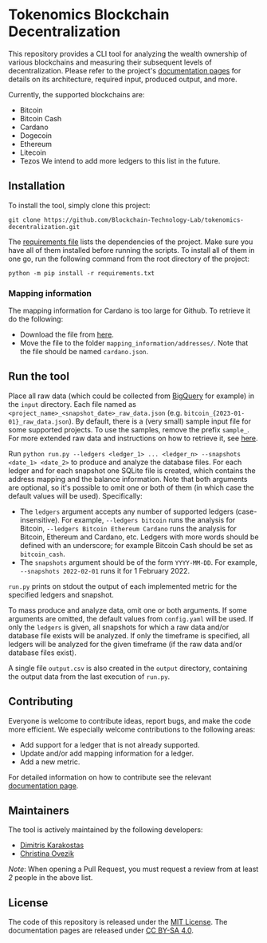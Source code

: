 # Tokenomics Blockchain Decentralization

This repository provides a CLI tool for analyzing the wealth ownership of various blockchains and measuring their 
subsequent levels of decentralization. Please refer to the project's
[documentation pages](https://blockchain-technology-lab.github.io/tokenomics-decentralization/) for details on its architecture,
required input, produced output, and more.

Currently, the supported blockchains are:
- Bitcoin
- Bitcoin Cash
- Cardano
- Dogecoin
- Ethereum
- Litecoin
- Tezos
We intend to add more ledgers to this list in the future.

## Installation

To install the tool, simply clone this project:

    git clone https://github.com/Blockchain-Technology-Lab/tokenomics-decentralization.git

The [requirements file](requirements.txt) lists the dependencies of the project.
Make sure you have all of them installed before running the scripts. To install
all of them in one go, run the following command from the root directory of the
project:

    python -m pip install -r requirements.txt

### Mapping information

The mapping information for Cardano is too large for Github.
To retrieve it do the following:
- Download the file from
[here](https://uoe-my.sharepoint.com/:u:/g/personal/dkarakos_ed_ac_uk/ETgyf9W-JdtGlF5Ln8yj7zQB2uwtQLzB22oQDEfbvIn9Zg?e=HjXlxd&download=1).
- Move the file to the folder `mapping_information/addresses/`. Note that the file should be named `cardano.json`.

## Run the tool

Place all raw data (which could be collected from [BigQuery](https://cloud.google.com/bigquery/) for example) in the `input` directory. 
Each file named as `<project_name>_<snapshot_date>_raw_data.json` (e.g. `bitcoin_{2023-01-01}_raw_data.json`). By default, there
is a (very small) sample input file for some supported projects. To use the
samples, remove the prefix `sample_`. For more extended raw data and instructions on how to retrieve it, see
[here](https://blockchain-technology-lab.github.io/tokenomics-decentralization/data/).

Run `python run.py --ledgers <ledger_1> ... <ledger_n> --snapshots <date_1> <date_2>` to produce and analyze the database files.
For each ledger and for each snapshot one SQLite file is created, which contains the address mapping and the balance information.
Note that both arguments are optional, so it's possible to omit one or both of them (in which case the default values
will be used). Specifically:

- The `ledgers` argument accepts any number of supported ledgers (case-insensitive). 
For example, `--ledgers bitcoin` runs the analysis for Bitcoin, `--ledgers Bitcoin Ethereum Cardano` runs the analysis 
for Bitcoin, Ethereum and Cardano, etc. Ledgers with  more words should be defined with an underscore; for example 
Bitcoin Cash should be set as `bitcoin_cash`.
- The `snapshots` argument should be of the form `YYYY-MM-DD`. 
For example, `--snapshots 2022-02-01` runs it for 1 February 2022.

`run.py` prints on stdout the output of each implemented metric for the specified ledgers and snapshot.

To mass produce and analyze data, omit one or both arguments. If some arguments
are omitted, the default values from `config.yaml` will be used. If only the
`ledgers` is given, all snapshots for which a raw data and/or database file exists will be
analyzed. If only the timeframe is specified, all ledgers will be analyzed for
the given timeframe (if the raw data and/or database files exist).

A single file `output.csv` is also created in the `output` directory, containing the output data from the 
last execution of `run.py`.

## Contributing

Everyone is welcome to contribute ideas, report bugs, and make the code more efficient. We especially welcome contributions to the following areas:

- Add support for a ledger that is not already supported.
- Update and/or add mapping information for a ledger.
- Add a new metric.

For detailed information on how to contribute see the relevant [documentation
page](https://blockchain-technology-lab.github.io/tokenomics-decentralization/contribute/).

## Maintainers

The tool is actively maintained by the following developers:

- [Dimitris Karakostas](https://github.com/dimkarakostas)
- [Christina Ovezik](https://github.com/LadyChristina)

*Note*: When opening a Pull Request, you must request a review from at least *2*
people in the above list.

## License

The code of this repository is released under the [MIT License](https://github.com/Blockchain-Technology-Lab/tokenomics-decentralization/blob/main/LICENSE).
The documentation pages are released under [CC BY-SA 4.0](https://creativecommons.org/licenses/by-sa/4.0/).

